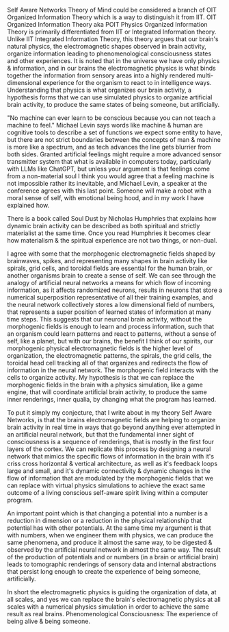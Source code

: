 Self Aware Networks Theory of Mind could be considered a branch of OIT Organized Information Theory which is a way to distinguish it from IIT.
OIT Organized Information Theory aka POIT Physics Organized Information Theory is primarily differentiated from IIT or Integrated Information theory. Unlike IIT Integrated Information Theory, this theory argues that our brain's natural physics, the electromagnetic shapes observed in brain activity, organize information leading to phenomenological consciousness states and other experiences. It is noted that in the universe we have only physics & information, and in our brains the electromagnetic physics is what binds together the information from sensory areas into a highly rendered multi-dimensional experience for the organism to react to in intelligence ways. Understanding that physics is what organizes our brain activity, a hypothesis forms that we can use simulated physics to organize artificial brain activity, to produce the same states of being someone, but artificially.

"No machine can ever learn to be conscious because you can not teach a machine to feel." Michael Levin says words like machine & human are cognitive tools to describe a set of functions we expect some entity to have, but there are not strict boundaries between the concepts of man & machine is more like a spectrum, and as tech advances the line gets blurrier from both sides. Granted artificial feelings might require a more advanced sensor transmitter system that what is available in computers today, particularly with LLMs like ChatGPT, but unless your argument is that feelings come from a non-material soul I think you would agree that a feeling machine is not impossible rather its inevitable, and Michael Levin, a speaker at the conference agrees with this last point. Someone will make a robot with a moral sense of self, with emotional being hood, and in my work I have explained how.

There is a book called Soul Dust by Nicholas Humphries that explains how dynamic brain activity can be described as both spiritual and strictly materialist at the same time. Once you read Humphries it becomes clear how materialism & the spiritual experience are not two things, or non-dual.

I agree with some that the morphogenic electromagnetic fields shaped by brainwaves, spikes, and representing many shapes in brain activity like spirals, grid cells, and toroidal fields are essential for the human brain, or another organisms brain to create a sense of self. We can see through the analogy of artificial neural networks a means for which flow of incoming information, as it affects randomized neurons, results in neurons that store a numerical superposition representative of all their training examples, and the neural network collectively stores a low dimensional field of numbers, that represents a super position of learned states of information at many time steps. This suggests that our neuronal brain activity, without the morphogenic fields is enough to learn and process information, such that an organism could learn patterns and react to patterns, without a sense of self, like a planet, but with our brains, the benefit I think of our spirits, our morphogenic physical electromagnetic fields is the higher level of organization, the electromagnetic patterns, the spirals, the grid cells, the toroidal head cell tracking all of that organizes and redirects the flow of information in the neural network. The morphogenic field interacts with the cells to organize activity. My hypothesis is that we can replace the morphogenic fields in the brain with a physics simulation, like a game engine, that will coordinate artificial brain activity, to produce the same inner renderings, inner qualia, by changing what the program has learned.

To put it simply my conjecture, that I write about in my theory Self Aware Networks, is that the brains electromagnetic fields are helping to organize brain activity in real time in ways that go beyond anything ever attempted in an artificial neural network, but that the fundamental inner sight of consciousness is a sequence of renderings, that is mostly in the first four layers of the cortex. We can replicate this process by designing a neural network that mimics the specific flows of information in the brain with it's criss cross horizontal & vertical architecture, as well as it's feedback loops large and small, and it's dynamic connectivity & dynamic changes in the flow of information that are modulated by the morphogenic fields that we can replace with virtual physics simulations to achieve the exact same outcome of a living conscious self-aware spirit living within a computer program.

An important point which is that changing a potential into a number is a reduction in dimension or a reduction in the physical relationship that potential has with other potentials. At the same time my argument is that with numbers, when we engineer them with physics, we can produce the same phenomena, and produce it almost the same way, to be digested & observed by the artificial neural network in almost the same way. The result of the production of potentials and or numbers (in a brain or artificial brain) leads to tomographic renderings of sensory data and internal abstractions that persist long enough to create the experience of being someone, artificially.

In short the electromagnetic physics is guiding the organization of data, at all scales, and yes we can replace the brain's electromagnetic physics at all scales with a numerical physics simulation in order to achieve the same result as real brains. Phenomenological Consciousness: The experience of being alive & being someone.